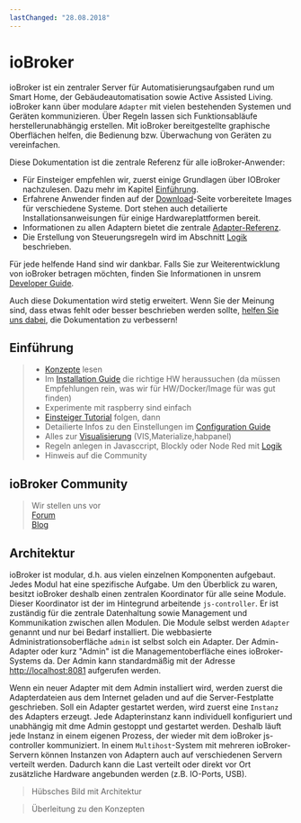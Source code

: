 ```yaml
---
lastChanged: "28.08.2018"
---
```


# ioBroker

ioBroker ist ein zentraler Server für Automatisierungsaufgaben rund um Smart Home, der Gebäudeautomatisation sowie Active Assisted Living. ioBroker kann über modulare `Adapter` mit vielen bestehenden Systemen und Geräten kommunizieren. Über Regeln lassen sich Funktionsabläufe herstellerunabhängig erstellen. Mit ioBroker bereitgestellte graphische Oberflächen helfen, die Bedienung bzw. Überwachung von Geräten zu vereinfachen.

Diese Dokumentation ist die zentrale Referenz für alle ioBroker-Anwender:

* Für Einsteiger empfehlen wir, zuerst einige Grundlagen über IOBroker nachzulesen. Dazu mehr im Kapitel [Einführung](#Einführung).
* Erfahrene Anwender finden auf der [Download]()-Seite vorbereitete Images für verschiedene Systeme. Dort stehen auch detailierte Installationsanweisungen für einige Hardwareplattformen bereit.
* Informationen zu allen Adaptern bietet die zentrale [Adapter-Referenz]().
* Die Erstellung von Steuerungsregeln wird im Abschnitt [Logik]() beschrieben. 

Für jede helfende Hand sind wir dankbar. Falls Sie zur Weiterentwicklung von ioBroker betragen möchten, finden Sie Informationen in unsrem [Developer Guide]().

Auch diese Dokumentation wird stetig erweitert. Wenn Sie der Meinung sind, dass etwas fehlt oder besser beschrieben werden sollte, [helfen Sie uns dabei](), die Dokumentation zu verbessern! 

## Einführung

>- [Konzepte]() lesen
>- Im [Installation Guide]() die richtige HW heraussuchen (da müssen Empfehlungen rein, was wir für HW/Docker/Image für was gut finden)
>- Experimente mit raspberry sind einfach
>- [Einsteiger Tutorial]() folgen, dann
>- Detailierte Infos zu den Einstellungen im [Configuration Guide]()
>- Alles zur [Visualisierung]() (VIS,Materialize,habpanel)
>- Regeln anlegen in Javasccript, Blockly oder Node Red mit [Logik]()
>- Hinweis auf die Community

## ioBroker Community

> Wir stellen uns vor  
[Forum]()  
[Blog]()  

## Architektur

ioBroker ist modular, d.h. aus vielen einzelnen Komponenten aufgebaut. Jedes Modul hat eine spezifische Aufgabe. Um den Überblick zu waren, besitzt ioBroker deshalb einen zentralen Koordinator für alle seine Module. Dieser Koordinator ist der im Hintegrund arbeitende `js-controller`. Er ist zuständig für die zentrale Datenhaltung sowie Management und Kommunikation zwischen allen Modulen. Die Module selbst werden  `Adapter` genannt und nur bei 
Bedarf installiert. Die webbasierte Administrationsoberfläche `admin` ist selbst solch ein Adapter. Der Admin-Adapter oder kurz "Admin" ist die Managementoberfläche eines ioBroker-Systems da. Der Admin kann standardmäßig mit der Adresse [http://localhost:8081](http://localhost:8081) aufgerufen werden.

Wenn ein neuer Adapter mit dem Admin installiert wird, werden zuerst die Adapterdateien aus dem Internet geladen und auf die Server-Festplatte geschrieben. Soll ein Adapter gestartet werden, wird zuerst eine `Instanz` des Adapters erzeugt. Jede Adapterinstanz kann individuell konfiguriert und unabhängig mit dme Admin gestoppt und gestartet werden. Deshalb läuft jede Instanz in einem eigenen Prozess, der wieder mit dem ioBroker js-controller kommuniziert. In einem `Multihost`-System mit mehreren ioBroker-Servern können Instanzen von Adaptern auch auf verschiedenen Servern verteilt werden. Dadurch kann die Last verteilt oder direkt vor Ort zusätzliche Hardware angebunden werden (z.B. IO-Ports, USB).

> Hübsches Bild mit Architektur

> Überleitung zu den Konzepten

